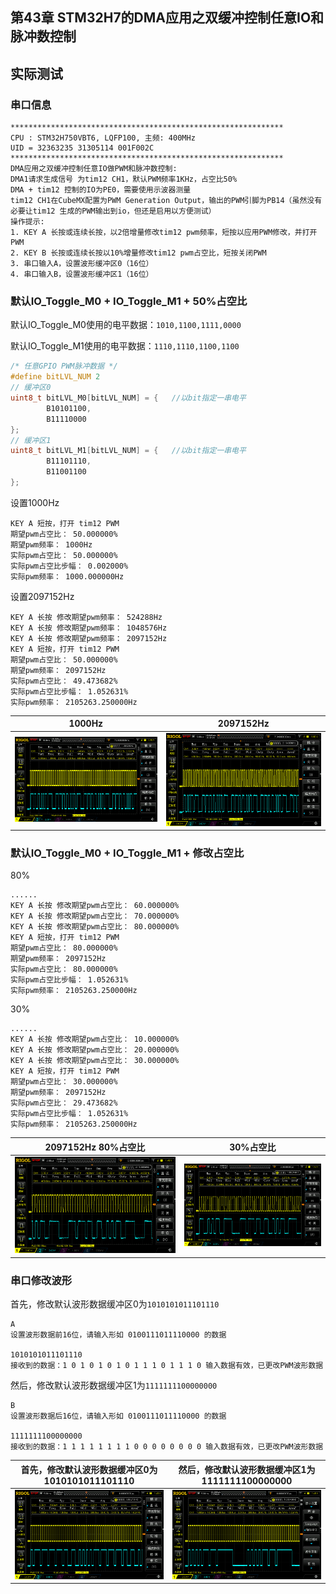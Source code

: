 ## 第43章 STM32H7的DMA应用之双缓冲控制任意IO和脉冲数控制

## 实际测试

### 串口信息

```
*************************************************************
CPU : STM32H750VBT6, LQFP100, 主频: 400MHz
UID = 32363235 31305114 001F002C
*************************************************************
DMA应用之双缓冲控制任意IO做PWM和脉冲数控制:
DMA1请求生成信号 为tim12 CH1，默认PWM频率1KHz，占空比50%
DMA + tim12 控制的IO为PE0，需要使用示波器测量
tim12 CH1在CubeMX配置为PWM Generation Output，输出的PWM引脚为PB14（虽然没有必要让tim12 生成的PWM输出到io，但还是启用以方便测试）
操作提示:
1. KEY A 长按或连续长按，以2倍增量修改tim12 pwm频率，短按以应用PWM修改，并打开PWM
2. KEY B 长按或连续长按以10%增量修改tim12 pwm占空比，短按关闭PWM
3. 串口输入A，设置波形缓冲区0（16位）
4. 串口输入B，设置波形缓冲区1（16位）
```

### 默认IO_Toggle_M0 +  IO_Toggle_M1 + 50%占空比

默认IO_Toggle_M0使用的电平数据：`1010,1100,1111,0000`

默认IO_Toggle_M1使用的电平数据：`1110,1110,1100,1100`

```c
/* 任意GPIO PWM脉冲数据 */
#define bitLVL_NUM 2
// 缓冲区0
uint8_t bitLVL_M0[bitLVL_NUM] = {	//以bit指定一串电平
		B10101100,
		B11110000
};
// 缓冲区1
uint8_t bitLVL_M1[bitLVL_NUM] = {	//以bit指定一串电平
		B11101110,
		B11001100
};
```

设置1000Hz

```
KEY A 短按，打开 tim12 PWM
期望pwm占空比： 50.000000%
期望pwm频率： 1000Hz
实际pwm占空比： 50.000000%
实际pwm占空比步幅： 0.002000%
实际pwm频率： 1000.000000Hz
```

设置2097152Hz

```
KEY A 长按 修改期望pwm频率： 524288Hz
KEY A 长按 修改期望pwm频率： 1048576Hz
KEY A 长按 修改期望pwm频率： 2097152Hz
KEY A 短按，打开 tim12 PWM
期望pwm占空比： 50.000000%
期望pwm频率： 2097152Hz
实际pwm占空比： 49.473682%
实际pwm占空比步幅： 1.052631%
实际pwm频率： 2105263.250000Hz
```

| 1000Hz                                                       | 2097152Hz                                                    |
| ------------------------------------------------------------ | ------------------------------------------------------------ |
| ![默认IO_Toggle_M0+IO_Toggle_M1+50占空比1000Hz](Images/默认IO_Toggle_M0+IO_Toggle_M1+50占空比1000Hz.png) | ![默认IO_Toggle_M0+IO_Toggle_M1+50占空比2097152Hz](Images/默认IO_Toggle_M0+IO_Toggle_M1+50占空比2097152Hz.png) |

### 默认IO_Toggle_M0 +  IO_Toggle_M1 +  修改占空比

80%

```
......
KEY A 长按 修改期望pwm占空比： 60.000000%
KEY A 长按 修改期望pwm占空比： 70.000000%
KEY A 长按 修改期望pwm占空比： 80.000000%
KEY A 短按，打开 tim12 PWM
期望pwm占空比： 80.000000%
期望pwm频率： 2097152Hz
实际pwm占空比： 80.000000%
实际pwm占空比步幅： 1.052631%
实际pwm频率： 2105263.250000Hz
```

30%

```
......
KEY A 长按 修改期望pwm占空比： 10.000000%
KEY A 长按 修改期望pwm占空比： 20.000000%
KEY A 长按 修改期望pwm占空比： 30.000000%
KEY A 短按，打开 tim12 PWM
期望pwm占空比： 30.000000%
期望pwm频率： 2097152Hz
实际pwm占空比： 29.473682%
实际pwm占空比步幅： 1.052631%
实际pwm频率： 2105263.250000Hz
```

| 2097152Hz 80%占空比                                          | 30%占空比                                                    |
| ------------------------------------------------------------ | ------------------------------------------------------------ |
| ![默认IO_Toggle_M0+IO_Toggle_M1+80占空比2097152Hz](Images/默认IO_Toggle_M0+IO_Toggle_M1+80占空比2097152Hz.png) | ![默认IO_Toggle_M0+IO_Toggle_M1+30占空比2097152Hz](Images/默认IO_Toggle_M0+IO_Toggle_M1+30占空比2097152Hz.png) |

### 串口修改波形

首先，修改默认波形数据缓冲区0为`1010101011101110`

```
A
设置波形数据前16位，请输入形如 0100111011110000 的数据

1010101011101110
接收到的数据：1 0 1 0 1 0 1 0 1 1 1 0 1 1 1 0 输入数据有效，已更改PWM波形数据
```

然后，修改默认波形数据缓冲区1为`1111111100000000`

```
B
设置波形数据后16位，请输入形如 0100111011110000 的数据

1111111100000000
接收到的数据：1 1 1 1 1 1 1 1 0 0 0 0 0 0 0 0 输入数据有效，已更改PWM波形数据
```

| 首先，修改默认波形数据缓冲区0为1010101011101110              | 然后，修改默认波形数据缓冲区1为1111111100000000              |
| ------------------------------------------------------------ | ------------------------------------------------------------ |
| ![修改默认波形数据缓冲区0+50占空比1000Hz](Images/修改默认波形数据缓冲区0+50占空比1000Hz.png) | ![修改默认波形数据缓冲区1+50占空比1000Hz](Images/修改默认波形数据缓冲区1+50占空比1000Hz.png) |

